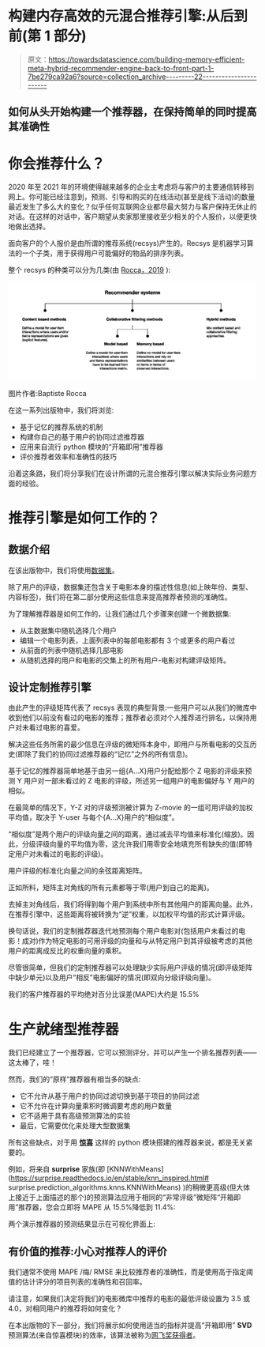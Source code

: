 # 构建内存高效的元混合推荐引擎:从后到前(第 1 部分)

> 原文：<https://towardsdatascience.com/building-memory-efficient-meta-hybrid-recommender-engine-back-to-front-part-1-7be279ca92a6?source=collection_archive---------22----------------------->

## 如何从头开始构建一个推荐器，在保持简单的同时提高其准确性

# 你会推荐什么？

2020 年至 2021 年的环境使得越来越多的企业主考虑将与客户的主要通信转移到网上。你可能已经注意到，预测、引导和购买的在线活动(甚至是线下活动)的数量最近发生了多么大的变化？似乎任何互联网企业都尽最大努力与客户保持无休止的对话。在这样的对话中，客户期望从卖家那里接收至少相关的个人报价，以便更快地做出选择。

面向客户的个人报价是由所谓的推荐系统(recsys)产生的。Recsys 是机器学习算法的一个子类，用于获得用户可能偏好的物品的排序列表。

整个 recsys 的种类可以分为几类(由 [Rocca，2019](/introduction-to-recommender-systems-6c66cf15ada) ):

![](img/12aadd5e41f126a2b9e3ef331dee04a0.png)

图片作者:Baptiste Rocca

在这一系列出版物中，我们将浏览:

*   基于记忆的推荐系统的机制
*   构建你自己的基于用户的协同过滤推荐器
*   应用来自流行 python 模块的“开箱即用”推荐器
*   评价推荐者效率和准确性的技巧

沿着这条路，我们将分享我们在设计所谓的元混合推荐引擎以解决实际业务问题方面的经验。

# 推荐引擎是如何工作的？

## 数据介绍

在该出版物中，我们将使用[数据集](https://grouplens.org/datasets/movielens/latest/)。

除了用户的评级，数据集还包含关于电影本身的描述性信息(如上映年份、类型、内容标签)，我们将在第二部分使用这些信息来提高推荐者预测的准确性。

为了理解推荐器是如何工作的，让我们通过几个步骤来创建一个微数据集:

*   从主数据集中随机选择几个用户
*   编辑一个电影列表，上面列表中的每部电影都有 3 个或更多的用户看过
*   从前面的列表中随机选择几部电影
*   从随机选择的用户和电影的交集上的所有用户-电影对构建评级矩阵。

## 设计定制推荐引擎

由此产生的评级矩阵代表了 recsys 表现的典型背景:一些用户可以从我们的微库中收到他们以前没有看过的电影的推荐；推荐者必须对个人推荐进行排名，以保持用户对未看过电影的喜爱。

解决这些任务所需的最少信息在评级的微矩阵本身中，即用户与所看电影的交互历史(即除了我们的协同过滤推荐器的“记忆”之外的所有信息)。

基于记忆的推荐器简单地基于由另一组{A…X}用户分配给那个 Z 电影的评级来预测 Y 用户对一部未看过的 Z 电影的评级，所述另一组用户的电影偏好与 Y 用户的相似。

在最简单的情况下，Y-Z 对的评级预测被计算为 Z-movie 的一组可用评级的加权平均值，取决于 Y-user 与每个{A…X}用户的“相似度”。

“相似度”是两个用户的评级向量之间的距离，通过减去平均值来标准化(缩放)。因此，分级评级向量的平均值为零，这允许我们用零安全地填充所有缺失的值(即特定用户对未看过的电影的评级)。

用户评级的标准化向量之间的余弦距离矩阵。

正如所料，矩阵主对角线的所有元素都等于零(用户到自己的距离)。

去掉主对角线后，我们将得到每个用户到系统中所有其他用户的距离向量。此外，在推荐引擎中，这些距离将被转换为“逆”权重，以加权平均值的形式计算评级。

换句话说，我们的定制推荐器迭代地预测每个用户电影对(包括用户未看过的电影！成对)作为特定电影的可用评级的向量和与从特定用户到其评级被考虑的其他用户的距离成反比的权重向量的乘积。

尽管很简单，但我们的定制推荐器可以处理缺少实际用户评级的情况(即评级矩阵中缺少单元)以及用户“相反”电影偏好的情况(即双向分级评级向量)。

我们的客户推荐器的平均绝对百分比误差(MAPE)大约是 15.5%

# 生产就绪型推荐器

我们已经建立了一个推荐器，它可以预测评分，并可以产生一个排名推荐列表——这太棒了，哇！

然而，我们的“原样”推荐器有相当多的缺点:

*   它不允许从基于用户的协同过滤切换到基于项目的协同过滤
*   它不允许在计算向量乘积时微调要考虑的用户数量
*   它不适用于具有高级预测算法的实验
*   最后，它需要优化来处理大型数据集

所有这些缺点，对于用 [**惊喜**](https://surprise.readthedocs.io/en/stable/index.html) 这样的 python 模块搭建的推荐器来说，都是无关紧要的。

例如，将来自 **surprise** 家族(即 [KNNWithMeans](https://surprise.readthedocs.io/en/stable/knn_inspired.html# surprise.prediction_algorithms.knns.KNNWithMeans) )的稍微更高级(但大体上接近于上面描述的那个)的预测算法应用于相同的“非常评级”微矩阵“开箱即用”推荐器，您会立即将 MAPE 从 15.5%降低到 11.4%:

两个演示推荐器的预测结果显示在可视化界面上:

## 有价值的推荐:小心对推荐人的评价

我们通常不使用 MAPE /梅/ RMSE 来比较推荐者的准确性，而是使用高于指定阈值的估计评分的项目列表的准确性和召回率。

请注意，如果我们决定将我们的电影微库中推荐的电影的最低评级设置为 3.5 或 4.0，对相同用户的推荐将如何变化？

在本出版物的下一部分，我们将展示如何使用适当的指标并提高“开箱即用” **SVD** 预测算法(来自惊喜模块)的效率，该算法被称为[网飞奖获得者](https://pantelis.github.io/cs301/docs/common/lectures/recommenders/netflix/)。